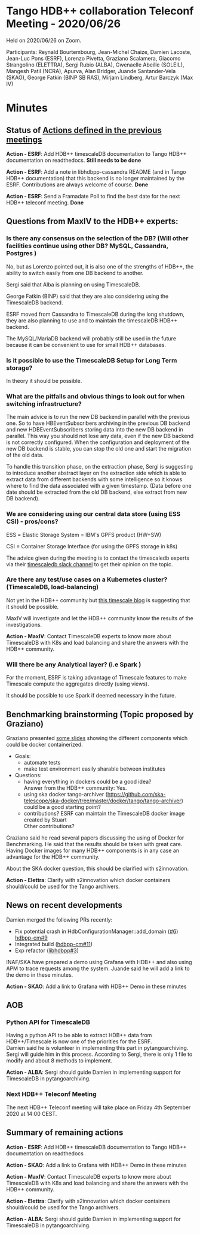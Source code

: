 # Tango HDB++ collaboration Teleconf Meeting - 2020/06/26

Held on 2020/06/26 on Zoom.

Participants: Reynald Bourtembourg, Jean-Michel Chaize, Damien Lacoste, Jean-Luc Pons (ESRF),
              Lorenzo Pivetta, Graziano Scalamera, Giacomo Strangolino (ELETTRA), Sergi Rubio (ALBA), 
              Gwenaelle Abeille (SOLEIL), Mangesh Patil (NCRA), Apurva, Alan Bridger, Juande Santander-Vela (SKAO), 
              George Fatkin (BINP SB RAS), Mirjam Lindberg, Artur Barczyk (Max IV)
              
# Minutes

## Status of [Actions defined in the previous meetings](https://github.com/tango-controls-hdbpp/meeting-minutes/blob/master/2020-04-15/Minutes.md#summary-of-remaining-actions)

**Action - ESRF**: Add HDB++ timescaleDB documentation to Tango HDB++ documentation on readthedocs. **Still needs to be done**

**Action - ESRF**: Add a note in libhdbpp-cassandra README (and in Tango HDB++ documentation) that this backend is no longer maintained by the ESRF.
Contributions are always welcome of course. **Done**

**Action - ESRF**: Send a Framadate Poll to find the best date for the next HDB++ teleconf meeting. **Done**


## Questions from MaxIV to the HDB++ experts:
### Is there any consensus on the selection of the DB? (Will other facilities continue using other DB? MySQL, Cassandra, Postgres ) 

No, but as Lorenzo pointed out, it is also one of the strengths of HDB++, the ability to switch easily from one DB backend to another.

Sergi said that Alba is planning on using TimescaleDB.

George Fatkin (BINP) said that they are also considering using the TimescaleDB backend.

ESRF moved from Cassandra to TimescaleDB during the long shutdown, they are also planning to use and to maintain the timescaleDB HDB++ backend.

The MySQL/MariaDB backend will probably still be used in the future because it can be convenient to use for small HDB++ databases.

### Is it possible to use the TimescaleDB Setup for Long Term storage?

In theory it should be possible.

### What are the pitfalls and obvious things to look out for when switching infrastructure?

The main advice is to run the new DB backend in parallel with the previous one. 
So to have HBEventSubscribers archiving in the previous DB backend and new HDBEventSubscribers storing data into the new DB 
backend in parallel.
This way you should not lose any data, even if the new DB backend is not correctly configured.
When the configuration and deployment of the new DB backend is stable, you can stop the old one and start the migration 
of the old data.

To handle this transition phase, on the extraction phase, Sergi is suggesting to introduce another abstract layer on the 
extraction side which is able to extract data from different backends with some intelligence so it knows where to find 
the data associated with a given timestamp. (Data before one date should be extracted from the old DB backend, 
else extract from new DB backend).

### We are considering using our central data store (using ESS CSI)   - pros/cons?

ESS = Elastic Storage System = IBM's GPFS product (HW+SW)

CSI = Container Storage Interface (for using the GPFS storage in k8s)

The advice given during the meeting is to contact the timescaledb experts via their 
[timescaledb slack channel](https://slack.timescale.com/) to get their opinion on the topic.

### Are there any test/use cases on a Kubernetes cluster?  (TimescaleDB, load-balancing)

Not yet in the HDB++ community but [this timescale blog](https://blog.timescale.com/blog/new-helm-charts-for-deploying-timescaledb-on-kubernetes/) is suggesting that it should be possible.

MaxIV will investigate and let the HDB++ community know the results of the investigations.

**Action - MaxIV**: Contact TimescaleDB experts to know more about TimescaleDB with K8s and load balancing and share 
the answers with the HDB++ community.

### Will there be any Analytical layer? (i.e Spark )

For the moment, ESRF is taking advantage of Timescale features to make Timescale compute the aggregates directly (using views).

It should be possible to use Spark if deemed necessary in the future.

## Benchmarking brainstorming (Topic proposed by Graziano)

Graziano presented [some slides](hdb++_benchmark_docker_2020.pdf) showing the different components which could be docker containerized.

- Goals:
  - automate tests
  - make test environment easily sharable between institutes
- Questions:  
  - having everything in dockers could be a good idea?  
  Answer from the HDB++ community: Yes.
  - using ska docker tango-archiver (https://github.com/ska-telescope/ska-docker/tree/master/docker/tango/tango-archiver) could be a good starting point?
  - contributions?
  ESRF can maintain the TimescaleDB docker image created by Stuart  
  Other contributions?

Graziano said he read several papers discussing the using of Docker for Benchmarking.
He said that the results should be taken with great care.
Having Docker images for many HDB++ components is in any case an advantage for the HDB++ community.

About the SKA docker question, this should be clarified with s2innovation.

**Action - Elettra**: Clarify with s2innovation which docker containers should/could be used for the Tango archivers.

## News on recent developments
Damien merged the following PRs recently:  

- Fix potential crash in HdbConfigurationManager::add_domain ([#6](https://github.com/tango-controls-hdbpp/hdbpp-cm/issues/6))
 [hdbpp-cm#9](https://github.com/tango-controls-hdbpp/hdbpp-cm/pull/9)
- Integrated build ([hdbpp-cm#11](https://github.com/tango-controls-hdbpp/hdbpp-cm/pull/11))
- Exp refactor ([libhdbpp#3](https://github.com/tango-controls-hdbpp/libhdbpp/pull/3))

INAF/SKA have prepared a demo using Grafana with HDB++ and also using APM to trace requests among the system.
Juande said he will add a link to the demo in these minutes.

**Action - SKAO**: Add a link to Grafana with HDB++ Demo in these minutes

## AOB

### Python API for TimescaleDB

Having a python API to be able to extract HDB++ data from HDB++/Timescale is now one of the priorities for the ESRF.  
Damien said he is volunteer in implementing this part in pytangoarchiving.
Sergi will guide him in this process. According to Sergi, there is only 1 file to modify and about 8 methods to implement.

**Action - ALBA**: Sergi should guide Damien in implementing support for TimescaleDB in pytangoarchiving.

### Next HDB++ Teleconf Meeting

The next HDB++ Teleconf meeting will take place on Friday 4th September 2020 at 14:00 CEST.

## Summary of remaining actions

**Action - ESRF**: Add HDB++ timescaleDB documentation to Tango HDB++ documentation on readthedocs

**Action - SKAO**: Add a link to Grafana with HDB++ Demo in these minutes

**Action - MaxIV**: Contact TimescaleDB experts to know more about TimescaleDB with K8s and load balancing and share 
the answers with the HDB++ community.

**Action - Elettra**: Clarify with s2innovation which docker containers should/could be used for the Tango archivers.

**Action - ALBA**: Sergi should guide Damien in implementing support for TimescaleDB in pytangoarchiving.
